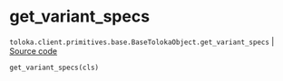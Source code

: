 # get_variant_specs
`toloka.client.primitives.base.BaseTolokaObject.get_variant_specs` | [Source code](https://github.com/Toloka/toloka-kit/blob/v1.0.2/src/client/primitives/base.py#L215)

```python
get_variant_specs(cls)
```

